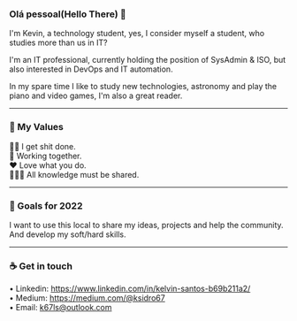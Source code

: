 ### Olá pessoal(Hello There) 👋

I'm Kevin, a technology student, yes, I consider myself a student, who studies more than us in IT?

I'm an IT professional, currently holding the position of SysAdmin & ISO, but also interested in DevOps and IT automation.

In my spare time I like to study new technologies, astronomy and play the piano and video games, I'm also a great reader.
___________________________________________________________________________________________________________________________________________________________________________________

### 🌠 My Values 

🖖🏾 I get shit done.<br/>
🚀 Working together.<br/>
❤️ Love what you do.<br/>
👨🏽‍🏫 All knowledge must be shared.
___________________________________________________________________________________________________________________________________________________________________________________

### 🔭 Goals for 2022

I want to use this local to share my ideas, projects and help the community.<br/>
And develop my soft/hard skills.
___________________________________________________________________________________________________________________________________________________________________________________

### ☕️ Get in touch 

• Linkedin: https://www.linkedin.com/in/kelvin-santos-b69b211a2/ <br/>
• Medium: https://medium.com/@ksidro67 <br/>
• Email: k67ls@outlook.com

